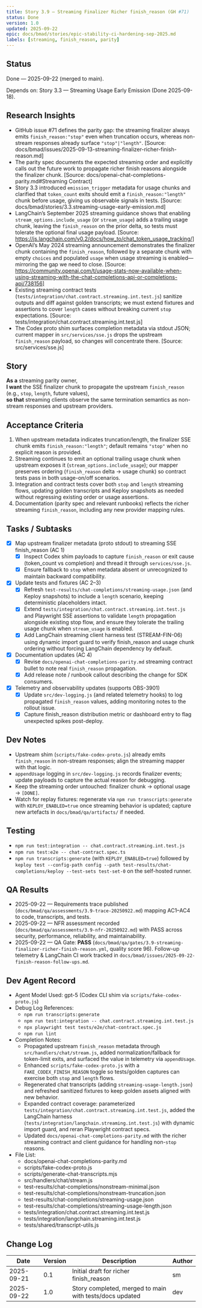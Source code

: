 ```yaml
---
title: Story 3.9 — Streaming Finalizer Richer finish_reason (GH #71)
status: Done
version: 1.0
updated: 2025-09-22
epic: docs/bmad/stories/epic-stability-ci-hardening-sep-2025.md
labels: [streaming, finish_reason, parity]
---
```


## Status

Done — 2025-09-22 (merged to main).

Depends on: Story 3.3 — Streaming Usage Early Emission (Done 2025-09-18).

## Research Insights

- GitHub issue #71 defines the parity gap: the streaming finalizer always emits `finish_reason:"stop"` even when truncation occurs, whereas non-stream responses already surface `"stop"|"length"`. [Source: docs/bmad/issues/2025-09-13-streaming-finalizer-richer-finish-reason.md]
- The parity spec documents the expected streaming order and explicitly calls out the future work to propagate richer finish reasons alongside the finalizer chunk. [Source: docs/openai-chat-completions-parity.md#Streaming Contract]
- Story 3.3 introduced `emission_trigger` metadata for usage chunks and clarified that `token_count` exits should emit a `finish_reason:"length"` chunk before usage, giving us observable signals in tests. [Source: docs/bmad/stories/3.3.streaming-usage-early-emission.md]
- LangChain’s September 2025 streaming guidance shows that enabling `stream_options.include_usage` (or `stream_usage`) adds a trailing usage chunk, leaving the `finish_reason` on the prior delta, so tests must tolerate the optional final usage payload. [Source: https://js.langchain.com/v0.2/docs/how_to/chat_token_usage_tracking/]
- OpenAI’s May 2024 streaming announcement demonstrates the finalizer chunk containing the `finish_reason`, followed by a separate chunk with empty `choices` and populated `usage` when usage streaming is enabled—mirroring the gap we need to close. [Source: https://community.openai.com/t/usage-stats-now-available-when-using-streaming-with-the-chat-completions-api-or-completions-api/738156]
- Existing streaming contract tests (`tests/integration/chat.contract.streaming.int.test.js`) sanitize outputs and diff against golden transcripts; we must extend fixtures and assertions to cover `length` cases without breaking current `stop` expectations. [Source: tests/integration/chat.contract.streaming.int.test.js]
- The Codex proto shim surfaces completion metadata via stdout JSON; current mapper in `src/services/sse.js` drops the upstream `finish_reason` payload, so changes will concentrate there. [Source: src/services/sse.js]

## Story

**As a** streaming parity owner,  
**I want** the SSE finalizer chunk to propagate the upstream `finish_reason` (e.g., `stop`, `length`, future values),  
**so that** streaming clients observe the same termination semantics as non-stream responses and upstream providers.

## Acceptance Criteria

1. When upstream metadata indicates truncation/length, the finalizer SSE chunk emits `finish_reason:"length"`; default remains `"stop"` when no explicit reason is provided.
2. Streaming continues to emit an optional trailing usage chunk when upstream exposes it (`stream_options.include_usage`); our mapper preserves ordering (`finish_reason` delta → usage chunk) so contract tests pass in both usage-on/off scenarios.
3. Integration and contract tests cover both `stop` and `length` streaming flows, updating golden transcripts and Keploy snapshots as needed without regressing existing order or usage assertions.
4. Documentation (parity spec and relevant runbooks) reflects the richer streaming `finish_reason`, including any new provider mapping rules.

## Tasks / Subtasks

- [x] Map upstream finalizer metadata (proto stdout) to streaming SSE finish_reason (AC 1)
  - [x] Inspect Codex shim payloads to capture `finish_reason` or exit cause (token_count vs completion) and thread it through `services/sse.js`.
  - [x] Ensure fallback to `stop` when metadata absent or unrecognized to maintain backward compatibility.
- [x] Update tests and fixtures (AC 2–3)
  - [x] Refresh `test-results/chat-completions/streaming-usage.json` (and Keploy snapshots) to include a `length` scenario, keeping deterministic placeholders intact.
  - [x] Extend `tests/integration/chat.contract.streaming.int.test.js` and Playwright SSE assertions to validate `length` propagation alongside existing stop flow, and ensure they tolerate the trailing usage chunk when `stream_usage` is enabled.
  - [x] Add LangChain streaming client harness test (STREAM-FIN-06) using dynamic import guard to verify finish_reason and usage chunk ordering without forcing LangChain dependency by default.
- [x] Documentation updates (AC 4)
  - [x] Revise `docs/openai-chat-completions-parity.md` streaming contract bullet to note real `finish_reason` propagation.
  - [x] Add release note / runbook callout describing the change for SDK consumers.

- [x] Telemetry and observability updates (supports OBS-3901)
  - [x] Update `src/dev-logging.js` (and related telemetry hooks) to log propagated `finish_reason` values, adding monitoring notes to the rollout issue.
  - [x] Capture finish_reason distribution metric or dashboard entry to flag unexpected spikes post-deploy.

## Dev Notes

- Upstream shim (`scripts/fake-codex-proto.js`) already emits `finish_reason` in non-stream responses; align the streaming mapper with that logic.
- `appendUsage` logging in `src/dev-logging.js` records finalizer events; update payloads to capture the actual reason for debugging.
- Keep the streaming order untouched: finalizer chunk → optional usage → `[DONE]`.
- Watch for replay fixtures: regenerate via `npm run transcripts:generate` with `KEPLOY_ENABLED=true` once streaming behavior is updated; capture new artefacts in `docs/bmad/qa/artifacts/` if needed.

## Testing

- `npm run test:integration -- chat.contract.streaming.int.test.js`
- `npm run test:e2e -- chat-contract.spec.ts`
- `npm run transcripts:generate` (with `KEPLOY_ENABLED=true`) followed by `keploy test --config-path config --path test-results/chat-completions/keploy --test-sets test-set-0` on the self-hosted runner.

## QA Results

- 2025-09-22 — Requirements trace published (`docs/bmad/qa/assessments/3.9-trace-20250922.md`) mapping AC1–AC4 to code, transcripts, and tests.
- 2025-09-22 — NFR assessment recorded (`docs/bmad/qa/assessments/3.9-nfr-20250922.md`) with PASS across security, performance, reliability, and maintainability.
- 2025-09-22 — QA Gate: **PASS** (`docs/bmad/qa/gates/3.9-streaming-finalizer-richer-finish-reason.yml`, quality score 96). Follow-up telemetry & LangChain CI work tracked in `docs/bmad/issues/2025-09-22-finish-reason-follow-ups.md`.

## Dev Agent Record

- Agent Model Used: gpt-5 (Codex CLI shim via `scripts/fake-codex-proto.js`)
- Debug Log References:
  - `npm run transcripts:generate`
  - `npm run test:integration -- chat.contract.streaming.int.test.js`
  - `npx playwright test tests/e2e/chat-contract.spec.js`
  - `npm run lint`
- Completion Notes:
  - Propagated upstream `finish_reason` metadata through `src/handlers/chat/stream.js`, added normalization/fallback for token-limit exits, and surfaced the value in telemetry via `appendUsage`.
  - Enhanced `scripts/fake-codex-proto.js` with a `FAKE_CODEX_FINISH_REASON` toggle so tests/golden captures can exercise both `stop` and `length` flows.
  - Regenerated chat transcripts (adding `streaming-usage-length.json`) and refreshed sanitized fixtures to keep golden assets aligned with new behavior.
  - Expanded contract coverage: parameterized `tests/integration/chat.contract.streaming.int.test.js`, added the LangChain harness (`tests/integration/langchain.streaming.int.test.js`) with dynamic import guard, and reran Playwright contract specs.
  - Updated `docs/openai-chat-completions-parity.md` with the richer streaming contract and client guidance for handling non-`stop` reasons.
- File List:
  - docs/openai-chat-completions-parity.md
  - scripts/fake-codex-proto.js
  - scripts/generate-chat-transcripts.mjs
  - src/handlers/chat/stream.js
  - test-results/chat-completions/nonstream-minimal.json
  - test-results/chat-completions/nonstream-truncation.json
  - test-results/chat-completions/streaming-usage.json
  - test-results/chat-completions/streaming-usage-length.json
  - tests/integration/chat.contract.streaming.int.test.js
  - tests/integration/langchain.streaming.int.test.js
  - tests/shared/transcript-utils.js

## Change Log

| Date       | Version | Description                                             | Author |
| ---------- | ------- | ------------------------------------------------------- | ------ |
| 2025-09-21 | 0.1     | Initial draft for richer finish_reason                  | sm     |
| 2025-09-22 | 1.0     | Story completed, merged to main with tests/docs updated | dev    |
